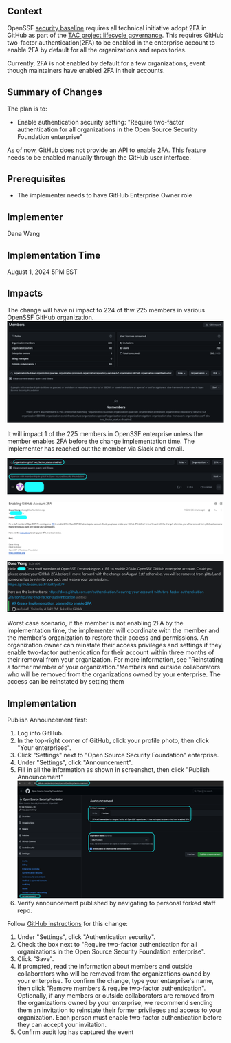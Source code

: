 ## Context
OpenSSF [security baseline](https://github.com/ossf/tac/blob/main/process/security_baseline.md#security-baseline---once-sandbox) requires all technical initiative adopt 2FA in GitHub as part of the [TAC project lifecycle governance](https://github.com/ossf/tac/blob/main/process/project-lifecycle.md#sandbox). 
This requires GitHub two-factor authentication(2FA) to be enabled in the enterprise account to enable 2FA by default for all the organizations and repositories. 

Currently, 2FA is not enabled by default for a few organizations, event though maintainers have enabled 2FA in their accounts. 

## Summary of Changes
The plan is to: 
* Enable authentication security setting: "Require two-factor authentication for all organizations in the Open Source Security Foundation enterprise" 

As of now, GitHub does not provide an API to enable 2FA. This feature needs to be enabled manually through the GitHub user interface.

## Prerequisites
* The implementer needs to have GitHub Enterprise Owner role

## Implementer
Dana Wang

## Implementation Time
August 1, 2024 5PM EST

## Impacts 

The change will have ni impact to 224 of thw 225 members in various OpenSSF GitHub organization. 
![no impact orgs](https://github.com/ossf/staff/blob/f5bb529a91cb013ba6c802cf9b64bc01e5fb2cc9/organizations_not_impacted.png)

It will impact 1 of the 225 members in OpenSSF enterprise unless the member enables 2FA before the change implementation time. The implementer has reached out the member via Slack and email. 

![one member has 2FA disabled](https://github.com/ossf/staff/blob/f5bb529a91cb013ba6c802cf9b64bc01e5fb2cc9/2FA_not_enabled_query_result.png)

![email](https://github.com/ossf/staff/blob/f5bb529a91cb013ba6c802cf9b64bc01e5fb2cc9/Iimpacted_individual_outreach_email.png)

![slack](https://github.com/ossf/staff/blob/f5bb529a91cb013ba6c802cf9b64bc01e5fb2cc9/Iimpacted_individual_outreach_slack.png)

Worst case scenario, if the member is not enabling 2FA by the implementation time, the implementer will coordinate with the member and the member's organization to restore their access and permissions. 
An organization owner can reinstate their access privileges and settings if they enable two-factor authentication for their account within three months of their removal from your organization.
For more information, see "Reinstating a former member of your organization."Members and outside collaborators who will be removed from the organizations owned by your enterprise. The access can be reinstated by setting them  

## Implementation
Publish Announcement first:
1. Log into GitHub.
2. In the top-right corner of GitHub, click your profile photo, then click "Your enterprises".
3. Click "Settings" next to "Open Source Security Foundation" enterprise.
4. Under "Settings", click "Announcement".
5. Fill in all the information as shown in screenshot, then click "Publish Announcement"
   ![announcement](https://github.com/ossf/staff/blob/f5bb529a91cb013ba6c802cf9b64bc01e5fb2cc9/enterprise_annoucnemen_preview.png)
7. Verify announcement published by navigating to personal forked staff repo.

Follow [GitHub instructions](https://docs.github.com/en/enterprise-cloud@latest/admin/enforcing-policies/enforcing-policies-for-your-enterprise/enforcing-policies-for-security-settings-in-your-enterprise#requiring-two-factor-authentication-for-organizations-in-your-enterprise-account) for this change:
   
1. Under "Settings", click "Authentication security".
2. Check the box next to  "Require two-factor authentication for all organizations in the Open Source Security Foundation enterprise".
3. Click "Save".
4. If prompted, read the information about members and outside collaborators who will be removed from the organizations owned by your enterprise.
To confirm the change, type your enterprise's name, then click "Remove members & require two-factor authentication".
Optionally, if any members or outside collaborators are removed from the organizations owned by your enterprise,
we recommend sending them an invitation to reinstate their former privileges and access to your organization. Each person must enable two-factor authentication before they can accept your invitation.
5. Confirm audit log has captured the event 
